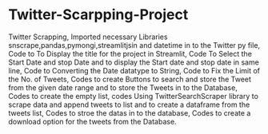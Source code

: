 # Twitter-Scarpping-Project
Twitter Scrapping,
Imported necessary Libraries snscrape,pandas,pymongi,streamlitjsin and datetime in to the Twitter py file,
Code to To Display the title for the project in Streamlit,
Code To Select the Start Date and stop Date and to display the Start date and stop date in same line,
Code to Converting the Date datatype to String,
Code to Fix the Limit of the No. of Tweets,
Codes to create Buttons to search and store the Tweet from the given date range and to store the Tweets in to the Database,
Codes to create the empty list,
codes Using TwitterSearchScraper library to scrape data and append tweets to list and to create a dataframe from the tweets list,
Codes to stroe the datas in to the database,
Codes to create a download option for the tweets from the Database.

